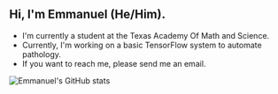 ## Hi, I'm Emmanuel (He/Him).
- I'm currently a student at the Texas Academy Of Math and Science.
- Currently, I'm working on a basic TensorFlow system to automate pathology.
- If you want to reach me, please send me an email.

![Emmanuel's GitHub stats](https://github-readme-stats.vercel.app/api?username=Emmanuel-Roy&show_icons=true&theme=tokyonight)

